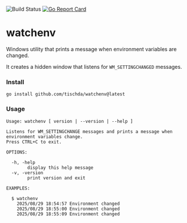 ﻿![Build Status](https://github.com/tischda/watchenv/actions/workflows/build.yml/badge.svg)
[![Go Report Card](https://goreportcard.com/badge/github.com/tischda/watchenv)](https://goreportcard.com/report/github.com/tischda/watchenv)

# watchenv

Windows utility that prints a message when environment variables are changed.

It creates a hidden window that listens for `WM_SETTINGCHANGED` messages.

### Install

~~~
go install github.com/tischda/watchenv@latest
~~~

### Usage

~~~
Usage: watchenv [ version | --version | --help ]

Listens for WM_SETTINGCHANGE messages and prints a message when environment variables change.
Press CTRL+C to exit.

OPTIONS:

  -h, -help
        display this help message
  -v, -version
        print version and exit

EXAMPLES:

  $ watchenv
    2025/08/29 18:54:57 Environment changed
    2025/08/29 18:55:00 Environment changed
    2025/08/29 18:55:09 Environment changed
~~~
